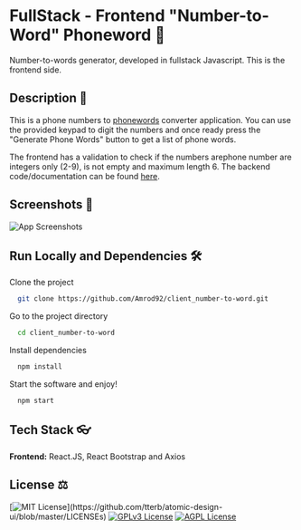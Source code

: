 # FullStack - Frontend "Number-to-Word" Phoneword 📱

Number-to-words generator, developed in fullstack Javascript. This is the frontend side.

## Description 📖

This is a phone numbers to [phonewords](https://en.wikipedia.org/wiki/Phoneword) converter application. You can use the provided keypad to digit the numbers and once ready press the "Generate Phone Words" button to get a list of phone words.

The frontend has a validation to check if the numbers arephone number are integers only (2-9), is not empty and maximum length 6. The backend code/documentation can be found [here](https://github.com/Amrod92/server_number-to-word).

## Screenshots 🧪

![App Screenshots](https://i.ibb.co/19cRzDq/screen.png)

## Run Locally and Dependencies 🛠

Clone the project

```bash
  git clone https://github.com/Amrod92/client_number-to-word.git
```

Go to the project directory

```bash
  cd client_number-to-word
```

Install dependencies

```bash
  npm install
```

Start the software and enjoy!

```bash
  npm start
```

## Tech Stack 👓

**Frontend:** React.JS, React Bootstrap and Axios

## License ⚖

[![MIT License](https://img.shields.io/apm/l/atomic-design-ui.svg?)](https://github.com/tterb/atomic-design-ui/blob/master/LICENSEs)
[![GPLv3 License](https://img.shields.io/badge/License-GPL%20v3-yellow.svg)](https://opensource.org/licenses/)
[![AGPL License](https://img.shields.io/badge/license-AGPL-blue.svg)](http://www.gnu.org/licenses/agpl-3.0)
